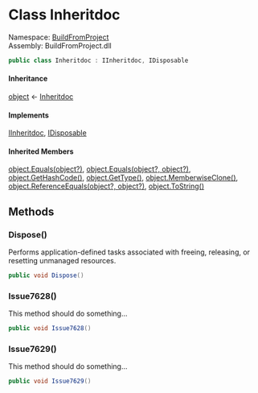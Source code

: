 ﻿# Class Inheritdoc

Namespace: [BuildFromProject](BuildFromProject.md)  
Assembly: BuildFromProject.dll  

```csharp
public class Inheritdoc : IInheritdoc, IDisposable
```

#### Inheritance

[object](https://learn.microsoft.com/dotnet/api/system.object) ← 
[Inheritdoc](BuildFromProject.Inheritdoc.md)

#### Implements

[IInheritdoc](BuildFromProject.IInheritdoc.md), 
[IDisposable](https://learn.microsoft.com/dotnet/api/system.idisposable)

#### Inherited Members

[object.Equals\(object?\)](https://learn.microsoft.com/dotnet/api/system.object.equals\#system\-object\-equals\(system\-object\)), 
[object.Equals\(object?, object?\)](https://learn.microsoft.com/dotnet/api/system.object.equals\#system\-object\-equals\(system\-object\-system\-object\)), 
[object.GetHashCode\(\)](https://learn.microsoft.com/dotnet/api/system.object.gethashcode), 
[object.GetType\(\)](https://learn.microsoft.com/dotnet/api/system.object.gettype), 
[object.MemberwiseClone\(\)](https://learn.microsoft.com/dotnet/api/system.object.memberwiseclone), 
[object.ReferenceEquals\(object?, object?\)](https://learn.microsoft.com/dotnet/api/system.object.referenceequals), 
[object.ToString\(\)](https://learn.microsoft.com/dotnet/api/system.object.tostring)

## Methods

### <a id="BuildFromProject_Inheritdoc_Dispose"></a> Dispose\(\)

Performs application-defined tasks associated with freeing, releasing, or resetting unmanaged resources.

```csharp
public void Dispose()
```

### <a id="BuildFromProject_Inheritdoc_Issue7628"></a> Issue7628\(\)

This method should do something...

```csharp
public void Issue7628()
```

### <a id="BuildFromProject_Inheritdoc_Issue7629"></a> Issue7629\(\)

This method should do something...

```csharp
public void Issue7629()
```

